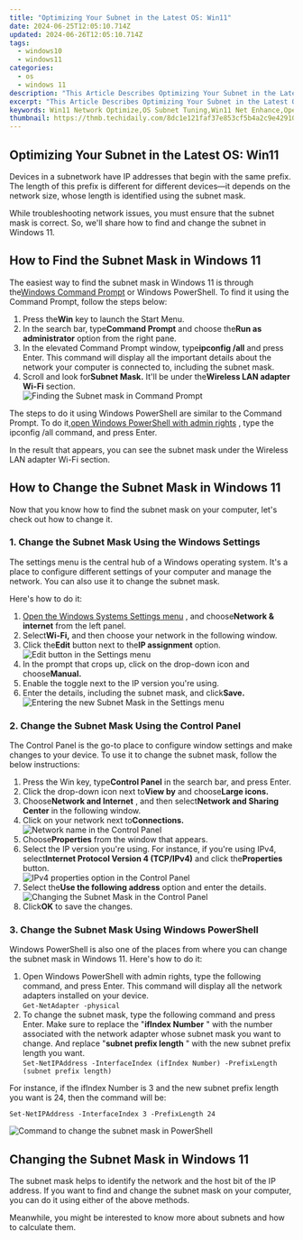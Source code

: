 ```yaml
---
title: "Optimizing Your Subnet in the Latest OS: Win11"
date: 2024-06-25T12:05:10.714Z
updated: 2024-06-26T12:05:10.714Z
tags:
  - windows10
  - windows11
categories:
  - os
  - windows 11
description: "This Article Describes Optimizing Your Subnet in the Latest OS: Win11"
excerpt: "This Article Describes Optimizing Your Subnet in the Latest OS: Win11"
keywords: Win11 Network Optimize,OS Subnet Tuning,Win11 Net Enhance,Operating System Update,Subnet Management Win11,Latest OS Network Tune,Win11 Performance Boost
thumbnail: https://thmb.techidaily.com/8dc1e121faf37e853cf5b4a2c9e429100f4acf86a44ca231431cd5b1e8fdd239.jpg
---
```


## Optimizing Your Subnet in the Latest OS: Win11

 Devices in a subnetwork have IP addresses that begin with the same prefix. The length of this prefix is different for different devices—it depends on the network size, whose length is identified using the subnet mask.

 While troubleshooting network issues, you must ensure that the subnet mask is correct. So, we'll share how to find and change the subnet in Windows 11.

## How to Find the Subnet Mask in Windows 11

 The easiest way to find the subnet mask in Windows 11 is through the[Windows Command Prompt](https://www.makeuseof.com/tag/a-beginners-guide-to-the-windows-command-line/) or Windows PowerShell. To find it using the Command Prompt, follow the steps below:

1. Press the**Win** key to launch the Start Menu.
2. In the search bar, type**Command Prompt** and choose the**Run as administrator** option from the right pane.
3. In the elevated Command Prompt window, type**ipconfig /all** and press Enter. This command will display all the important details about the network your computer is connected to, including the subnet mask.
4. Scroll and look for**Subnet Mask.** It'll be under the**Wireless LAN adapter Wi-Fi** section.  
![Finding the Subnet mask in Command Prompt](https://static1.makeuseofimages.com/wordpress/wp-content/uploads/2023/01/finding-the-subnet-mask.jpg)

 The steps to do it using Windows PowerShell are similar to the Command Prompt. To do it,[open Windows PowerShell with admin rights](https://www.makeuseof.com/windows-11-powershell-administrator/) , type the ipconfig /all command, and press Enter.

 In the result that appears, you can see the subnet mask under the Wireless LAN adapter Wi-Fi section.

## How to Change the Subnet Mask in Windows 11

 Now that you know how to find the subnet mask on your computer, let's check out how to change it.

### 1\. Change the Subnet Mask Using the Windows Settings

 The settings menu is the central hub of a Windows operating system. It's a place to configure different settings of your computer and manage the network. You can also use it to change the subnet mask.

Here's how to do it:

1. [Open the Windows Systems Settings menu](https://www.makeuseof.com/windows-ways-to-open-system-settings/) , and choose**Network & internet** from the left panel.
2. Select**Wi-Fi,** and then choose your network in the following window.
3. Click the**Edit** button next to the**IP assignment** option.  
![Edit button in the Settings menu](https://static1.makeuseofimages.com/wordpress/wp-content/uploads/2023/01/edit-button.jpg)
4. In the prompt that crops up, click on the drop-down icon and choose**Manual.**
5. Enable the toggle next to the IP version you're using.
6. Enter the details, including the subnet mask, and click**Save.**  
![Entering the new Subnet Mask in the Settings menu](https://static1.makeuseofimages.com/wordpress/wp-content/uploads/2023/01/entering-the-new-subnet-mask.jpg)

### 2\. Change the Subnet Mask Using the Control Panel

 The Control Panel is the go-to place to configure window settings and make changes to your device. To use it to change the subnet mask, follow the below instructions:

1. Press the Win key, type**Control Panel** in the search bar, and press Enter.
2. Click the drop-down icon next to**View by** and choose**Large icons.**
3. Choose**Network and Internet** , and then select**Network and Sharing Center** in the following window.
4. Click on your network next to**Connections.**  
![Network name in the Control Panel](https://static1.makeuseofimages.com/wordpress/wp-content/uploads/2023/01/network-name.jpg)
5. Choose**Properties** from the window that appears.
6. Select the IP version you're using. For instance, if you're using IPv4, select**Internet Protocol Version 4 (TCP/IPv4)** and click the**Properties** button.  
![IPv4 properties option in the Control Panel](https://static1.makeuseofimages.com/wordpress/wp-content/uploads/2023/01/ipv4-properties.jpg)
7. Select the**Use the following address** option and enter the details.  
![Changing the Subnet Mask in the Control Panel](https://static1.makeuseofimages.com/wordpress/wp-content/uploads/2023/01/changing-the-subnet-mask.jpg)
8. Click**OK** to save the changes.

### 3\. Change the Subnet Mask Using Windows PowerShell

 Windows PowerShell is also one of the places from where you can change the subnet mask in Windows 11\. Here's how to do it:

1. Open Windows PowerShell with admin rights, type the following command, and press Enter. This command will display all the network adapters installed on your device.  
`Get-NetAdapter -physical`
2. To change the subnet mask, type the following command and press Enter. Make sure to replace the "**ifIndex Number** " with the number associated with the network adapter whose subnet mask you want to change. And replace "**subnet prefix length** " with the new subnet prefix length you want.  
`Set-NetIPAddress -InterfaceIndex (ifIndex Number) -PrefixLength (subnet prefix length)`

 For instance, if the ifIndex Number is 3 and the new subnet prefix length you want is 24, then the command will be:

`Set-NetIPAddress -InterfaceIndex 3 -PrefixLength 24`

![Command to change the subnet mask in PowerShell](https://static1.makeuseofimages.com/wordpress/wp-content/uploads/2023/01/command-to-change-the-subnet-mask.jpg)

## Changing the Subnet Mask in Windows 11

 The subnet mask helps to identify the network and the host bit of the IP address. If you want to find and change the subnet mask on your computer, you can do it using either of the above methods.

 Meanwhile, you might be interested to know more about subnets and how to calculate them.


<ins class="adsbygoogle"
     style="display:block"
     data-ad-format="autorelaxed"
     data-ad-client="ca-pub-7571918770474297"
     data-ad-slot="1223367746"></ins>



<ins class="adsbygoogle"
     style="display:block"
     data-ad-client="ca-pub-7571918770474297"
     data-ad-slot="8358498916"
     data-ad-format="auto"
     data-full-width-responsive="true"></ins>


